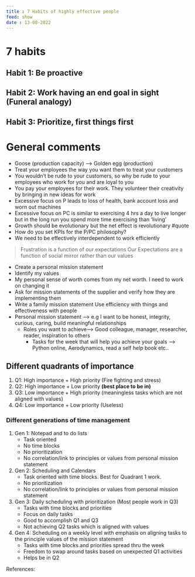 ```yaml
---
title : 7 Habits of highly effective people
feed: show
date : 13-08-2022
---
```

# 7 habits
## Habit 1: Be proactive
## Habit 2: Work having an end goal in sight (Funeral analogy)
## Habit 3: Prioritize, first things first

# General comments
- Goose (production capacity) —> Golden egg (production)
- Treat your employees the way you want them to treat your customers
- You wouldn’t be rude to your customers, so why be rude to your employees who work for you and are loyal to you
- You pay your employees for their work. They volunteer their creativity by bringing in new ideas for work
- Excessive focus on P leads to loss of health, bank account loss and worn out machines
- Excessive focus on PC is similar to exercising  4 hrs a day to live longer but in the long run you spend more time exercising than ‘living’
- Growth should be evolutionary but the net effect is revolutionary #quote 
- How do you set KPIs for the P/PC philosophy?
- We need to be effectively interdependent to work efficiently
> Frustration is a function of our expectations Our Expectations are a function of social mirror rather than our values
* Create a personal mission statement
* Identify my values
* My personal sense of worth comes from my net worth. I need to work on changing it
* Ask for mission statements of the supplier and verify how they are implementing them
* Write a family mission statement
Use efficiency with things and effectiveness with people
* Personal mission statement —> e.g I want to be honest, integrity, curious, caring, build meaningful relationships
	* Roles you want to achieve—> Good colleague, manager, researcher, reader, inspiration to others
		* Tasks for the week that will help you achieve your goals —> Python online, Aerodynamics, read a self help book etc..
## Different quadrants of importance
1. Q1: High importance + High priority (Fire fighting and stress)
2. Q2: High importance + Low priority **(best place to be in)**
3. Q3: Low importance + High priority (meaningless tasks which are not aligned with values)
4. Q4: Low importance + Low priority (Useless)

### Different generations of time management
1. Gen 1: Notepad and to do lists
	- Task oriented
	- No time blocks
	- No prioritization
	- No correlation/link to principles or values from personal mission statement
2. Gen 2: Scheduling and Calendars
	- Task oriented with time blocks. Best for Quadrant 1 work.
	- No prioritization
	- No correlation/link to principles or values from personal mission statement
3. Gen 3: Daily scheduling with prioritization (Most people work in Q3)
	- Tasks with time blocks and priorities
	- Focus on daily tasks
	- Good to accomplish Q1 and Q3
	- Not achieving Q2 tasks which is aligned with values
4. Gen 4: Scheduling on a weekly level with emphasis on aligning tasks to the principle values of the mission statement
	- Tasks with time blocks and priorities spread thru the week
	- Freedom to swap around tasks based on unexpected Q1 activities
	- Helps be in Q2



References:
